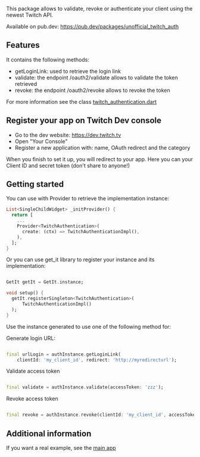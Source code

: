 This package allows to validate, revoke or authenticate your client using the newest Twitch API.

Available on pub.dev: https://pub.dev/packages/unofficial_twitch_auth

## Features

It contains the following methods:

- getLoginLink: used to retrieve the login link
- validate: the endpoint /oauth2/validate allows to validate the token retrieved
- revoke: the endpoint /oauth2/revoke allows to revoke the token

For more information see the
class [twitch_authentication.dart](lib/twitch_authentication.dart)

## Register your app on Twitch Dev console

- Go to the dev website: https://dev.twitch.tv
- Open "Your Console"
- Register a new application with: name, OAuth redirect and the category

When you finish to set it up, you will redirect to your app. Here you can your Client ID and secret
token (don't share to anyone!)

## Getting started

You can use with Provider to retrieve the implementation instance:

```dart
List<SingleChildWidget> _initProvider() {
  return [
    ...
    Provider<TwitchAuthentication>(
      create: (ctx) => TwitchAuthenticationImpl(),
    ),
  ];
}
```

Or you can use get_it library to register your instance and its implementation:
```dart

GetIt getIt = GetIt.instance;

void setup() {
  getIt.registerSingleton<TwitchAuthentication>(
      TwitchAuthenticationImpl()
  );
}
```

Use the instance generated to use one of the following method for:

Generate login URL:
```dart

final urlLogin = authInstance.getLoginLink(
    clientId: 'my_client_id', redirect: 'http://myredirecturl');
```

Validate access token
```dart

final validate = authInstance.validate(accessToken: 'zzz');
```

Revoke access token
```dart

final revoke = authInstance.revoke(clientId: 'my_client_id', accessToken: 'zzz');
```

## Additional information

If you want a real example, see
the [main app](https://github.com/federicoviceconti/unofficial_twitch_client_flutter)
